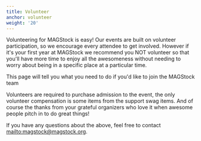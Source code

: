 ```yaml
---
title: Volunteer
anchor: volunteer
weight: '20'
---
```

Volunteering for MAGStock is easy! Our events are built on volunteer participation, so we encourage every attendee to get involved. However if it's your first year at MAGStock we recommend you NOT volunteer so that you'll have more time to enjoy all the awesomeness without needing to worry about being in a specific place at a particular time.

This page will tell you what you need to do if you'd like to join the MAGStock team

Volunteers are required to purchase admission to the event, the only volunteer compensation is some items from the support swag items. And of course the thanks from your grateful organizers who love it when awesome people pitch in to do great things!

If you have any questions about the above, feel free to contact <mailto:magstock@magstock.org>.

